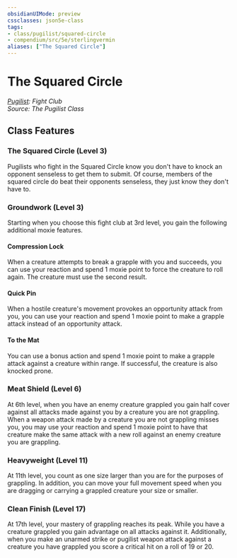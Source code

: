```yaml
---
obsidianUIMode: preview
cssclasses: json5e-class
tags:
- class/pugilist/squared-circle
- compendium/src/5e/sterlingvermin
aliases: ["The Squared Circle"]
---
```

# The Squared Circle
*[Pugilist](./pugilist-sterlingvermin.md#): Fight Club*  
*Source: The Pugilist Class*  


## Class Features

### The Squared Circle (Level 3)

Pugilists who fight in the Squared Circle know you don't have to knock an opponent senseless to get them to submit. Of course, members of the squared circle do beat their opponents senseless, they just know they don't have to.

### Groundwork (Level 3)

Starting when you choose this fight club at 3rd level, you gain the following additional moxie features.

#### Compression Lock

When a creature attempts to break a grapple with you and succeeds, you can use your reaction and spend 1 moxie point to force the creature to roll again. The creature must use the second result.

#### Quick Pin

When a hostile creature's movement provokes an opportunity attack from you, you can use your reaction and spend 1 moxie point to make a grapple attack instead of an opportunity attack.

#### To the Mat

You can use a bonus action and spend 1 moxie point to make a grapple attack against a creature within range. If successful, the creature is also knocked prone.

### Meat Shield (Level 6)

At 6th level, when you have an enemy creature grappled you gain half cover against all attacks made against you by a creature you are not grappling. When a weapon attack made by a creature you are not grappling misses you, you may use your reaction and spend 1 moxie point to have that creature make the same attack with a new roll against an enemy creature you are grappling.

### Heavyweight (Level 11)

At 11th level, you count as one size larger than you are for the purposes of grappling. In addition, you can move your full movement speed when you are dragging or carrying a grappled creature your size or smaller.

### Clean Finish (Level 17)

At 17th level, your mastery of grappling reaches its peak. While you have a creature grappled you gain advantage on all attacks against it. Additionally, when you make an unarmed strike or pugilist weapon attack against a creature you have grappled you score a critical hit on a roll of 19 or 20.